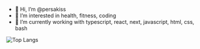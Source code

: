 - 👋 Hi, I’m @persakiss
- 👀 I’m interested in health, fitness, coding
- 🌱 I’m currently working with typescript, react, next, javascript, html, css, bash

<!---
persakiss/persakiss is a ✨ special ✨ repository because its `README.md` (this file) appears on your GitHub profile.
You can click the Preview link to take a look at your changes.
--->


![Top Langs](https://github-readme-stats-coral-eight-66.vercel.app/api/wakatime?username=persakiss) <!-- please update -->
